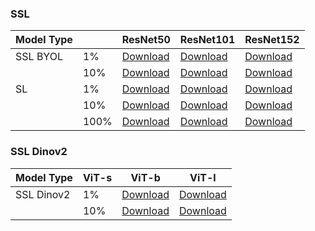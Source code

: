 ### SSL
| Model Type |          | ResNet50  | ResNet101 | ResNet152 |
|------------|----------|-----------|-----------|-----------|
|   SSL  BYOL|    1%    | [Download](https://kmitlthailand-my.sharepoint.com/:u:/g/personal/63609007_kmitl_ac_th/EV5FV4bveo1NqCjYeQmoR08B6GQcHaArWfzQTxGgYgxlqQ?e=hbRD5i)    | [Download](https://kmitlthailand-my.sharepoint.com/:u:/g/personal/63609007_kmitl_ac_th/Edmok9wGgkJBsmGpC98vnQwBQOdbR2UeJOfhuc2oTEPbXA?e=oSeQeg)    | [Download](https://kmitlthailand-my.sharepoint.com/:u:/g/personal/63609007_kmitl_ac_th/Eet9TSWdMwVInBbrAEwdV5YBrbleYE1CAdpkeSllCc0S7g?e=aIiaNW)    |
|            |    10%   | [Download](https://kmitlthailand-my.sharepoint.com/:u:/g/personal/63609007_kmitl_ac_th/ES8MGMxMD0RAs2X93qGrrWQBgYaNRiPH_jfK0F6O93h9qw?e=RT17Lo)    | [Download](https://kmitlthailand-my.sharepoint.com/:u:/g/personal/63609007_kmitl_ac_th/EUWopIfZkpJKu2qg9fnCqOEBgDyVIopAtf4tauIEZrA7IA?e=guRCOx)    | [Download](https://kmitlthailand-my.sharepoint.com/:u:/g/personal/63609007_kmitl_ac_th/EYfxWBaqZ_hFtZCaUzuoreoBMLzYCyU3Dl0cF6CQYlHmeA?e=9t2Xmd)    |
|       SL   |    1%    | [Download](https://kmitlthailand-my.sharepoint.com/:u:/g/personal/63609007_kmitl_ac_th/ERYTdEThcvhBpKBMk17JCi4BM9r2tGXu-gaVQrPUP0HFUA?e=e9fbmD)    | [Download](https://kmitlthailand-my.sharepoint.com/:u:/g/personal/63609007_kmitl_ac_th/EZDQ9uL9KhZHo3sM9VTNY0EBpC8F_Oq-rIHQDxT7AjPxkQ?e=G0m1Jx)    | [Download](https://kmitlthailand-my.sharepoint.com/:u:/g/personal/63609007_kmitl_ac_th/ERpMHC7_sHdPhFkMuQtEyy0BKPgVMs5n5BTudbT7POlBig?e=eld941)    |
|            |    10%    | [Download](https://kmitlthailand-my.sharepoint.com/:u:/g/personal/63609007_kmitl_ac_th/ESvS3Yj549FNmZKHTE8EcHEBwsXlW281cMHgdDc05jn4rQ?e=wjjfiE)    | [Download](https://kmitlthailand-my.sharepoint.com/:u:/g/personal/63609007_kmitl_ac_th/EYMBip_WJtRBgBpBPTrog88BGQoFLOp-nN9AIpJRo9dy1w?e=5XzOZX)    | [Download](https://kmitlthailand-my.sharepoint.com/:u:/g/personal/63609007_kmitl_ac_th/EWDH5ETxkypNq8lhexDN4rAB3DBtbYVt1YxUdTpIYgM6zg?e=ivT4Aa)    |
|            |    100%    | [Download](https://kmitlthailand-my.sharepoint.com/:u:/g/personal/63609007_kmitl_ac_th/EU5BWw_ZsLJDkbBOje-uiNkBdJGXF8zjtHW58KM3wsiqqg?e=4gkU76)    | [Download](https://kmitlthailand-my.sharepoint.com/:u:/g/personal/63609007_kmitl_ac_th/ESWNnuWNvqFJn056o6L-NugBXpNGfTZpBI88YKi2UQ_zmw?e=O9wXr6)    | [Download](https://kmitlthailand-my.sharepoint.com/:u:/g/personal/63609007_kmitl_ac_th/EYtn4lW35DdJmjZQtVxP4ZcBTahIXxNQ1cUuXwr47l-7JA?e=Yki2MM)    |



### SSL Dinov2
| Model Type   | ViT-s | ViT-b | ViT-l |
|--------------|-------|-------|-------|
| SSL Dinov2   |    1%    | [Download]()    | [Download]()    | [Download]()    |
|              |    10%   | [Download]()    | [Download]()    | [Download]()    |
